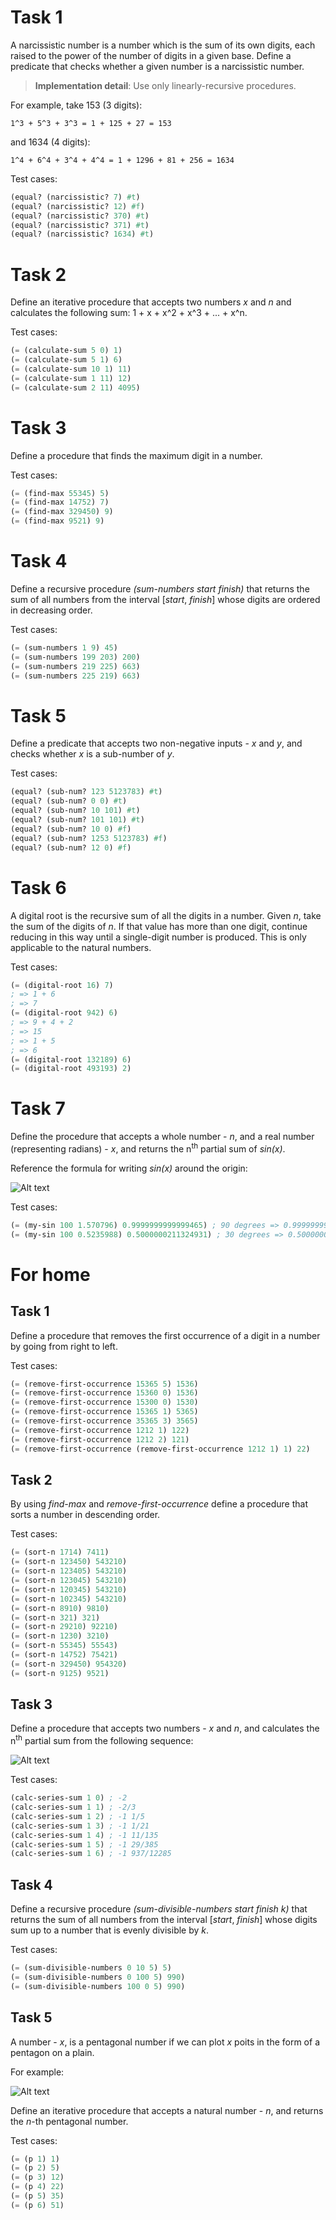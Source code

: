 # Task 1

A narcissistic number is a number which is the sum of its own digits, each raised to the power of the number of digits in a given base. Define a predicate that checks whether a given number is a narcissistic number.

> **Implementation detail**: Use only linearly-recursive procedures.

For example, take 153 (3 digits):

```text
1^3 + 5^3 + 3^3 = 1 + 125 + 27 = 153
```

and 1634 (4 digits):

```text
1^4 + 6^4 + 3^4 + 4^4 = 1 + 1296 + 81 + 256 = 1634
```

Test cases:

```lisp
(equal? (narcissistic? 7) #t)
(equal? (narcissistic? 12) #f)
(equal? (narcissistic? 370) #t)
(equal? (narcissistic? 371) #t)
(equal? (narcissistic? 1634) #t)
```

# Task 2

Define an iterative procedure that accepts two numbers *x* and *n* and calculates the following sum: 1 + x + x^2 + x^3 + ... + x^n.

Test cases:

```lisp
(= (calculate-sum 5 0) 1)
(= (calculate-sum 5 1) 6)
(= (calculate-sum 10 1) 11)
(= (calculate-sum 1 11) 12)
(= (calculate-sum 2 11) 4095)
```

# Task 3

Define a procedure that finds the maximum digit in a number.

Test cases:

```lisp
(= (find-max 55345) 5)
(= (find-max 14752) 7)
(= (find-max 329450) 9)
(= (find-max 9521) 9)
```

# Task 4

Define a recursive procedure *(sum-numbers start finish)* that returns the sum of all numbers from the interval [*start*, *finish*] whose digits are ordered in decreasing order.

Test cases:

```lisp
(= (sum-numbers 1 9) 45)
(= (sum-numbers 199 203) 200)
(= (sum-numbers 219 225) 663)
(= (sum-numbers 225 219) 663)
```

# Task 5

Define a predicate that accepts two non-negative inputs - *x* and *y*, and checks whether *x* is a sub-number of *y*.

Test cases:

```lisp
(equal? (sub-num? 123 5123783) #t)
(equal? (sub-num? 0 0) #t)
(equal? (sub-num? 10 101) #t)
(equal? (sub-num? 101 101) #t)
(equal? (sub-num? 10 0) #f)
(equal? (sub-num? 1253 5123783) #f)
(equal? (sub-num? 12 0) #f)
```

# Task 6

A digital root is the recursive sum of all the digits in a number. Given *n*, take the sum of the digits of *n*. If that value has more than one digit, continue reducing in this way until a single-digit number is produced. This is only applicable to the natural numbers.

Test cases:

```lisp
(= (digital-root 16) 7)
; => 1 + 6
; => 7
(= (digital-root 942) 6)
; => 9 + 4 + 2
; => 15
; => 1 + 5
; => 6
(= (digital-root 132189) 6)
(= (digital-root 493193) 2)
```

# Task 7

Define the procedure that accepts a whole number - *n*, and a real number (representing radians) - *x*, and returns the n<sup>th</sup> partial sum of *sin(x)*.

Reference the formula for writing *sin(x)* around the origin:

![Alt text](./assets/sine.png?raw=true "Task5")

Test cases:

```lisp
(= (my-sin 100 1.570796) 0.9999999999999465) ; 90 degrees => 0.9999999999999465
(= (my-sin 100 0.5235988) 0.5000000211324931) ; 30 degrees => 0.5000000211324931
```

# For home

## Task 1

Define a procedure that removes the first occurrence of a digit in a number by going from right to left.

Test cases:

```lisp
(= (remove-first-occurrence 15365 5) 1536)
(= (remove-first-occurrence 15360 0) 1536)
(= (remove-first-occurrence 15300 0) 1530)
(= (remove-first-occurrence 15365 1) 5365)
(= (remove-first-occurrence 35365 3) 3565)
(= (remove-first-occurrence 1212 1) 122)
(= (remove-first-occurrence 1212 2) 121)
(= (remove-first-occurrence (remove-first-occurrence 1212 1) 1) 22)
```

## Task 2

By using *find-max* and *remove-first-occurrence* define a procedure that sorts a number in descending order.

Test cases:

```lisp
(= (sort-n 1714) 7411)
(= (sort-n 123450) 543210)
(= (sort-n 123405) 543210)
(= (sort-n 123045) 543210)
(= (sort-n 120345) 543210)
(= (sort-n 102345) 543210)
(= (sort-n 8910) 9810)
(= (sort-n 321) 321)
(= (sort-n 29210) 92210)
(= (sort-n 1230) 3210)
(= (sort-n 55345) 55543)
(= (sort-n 14752) 75421)
(= (sort-n 329450) 954320)
(= (sort-n 9125) 9521)
```

## Task 3

Define a procedure that accepts two numbers - *x* and *n*, and calculates the n<sup>th</sup> partial sum from the following sequence:

![Alt text](./assets/sequence.png?raw=true "sequence")

Test cases:

```lisp
(calc-series-sum 1 0) ; -2
(calc-series-sum 1 1) ; -2/3
(calc-series-sum 1 2) ; -1 1/5
(calc-series-sum 1 3) ; -1 1/21
(calc-series-sum 1 4) ; -1 11/135
(calc-series-sum 1 5) ; -1 29/385
(calc-series-sum 1 6) ; -1 937/12285
```

## Task 4

Define a recursive procedure *(sum-divisible-numbers start finish k)* that returns the sum of all numbers from the interval [*start*, *finish*] whose digits sum up to a number that is evenly divisible by *k*.

Test cases:

```lisp
(= (sum-divisible-numbers 0 10 5) 5)
(= (sum-divisible-numbers 0 100 5) 990)
(= (sum-divisible-numbers 100 0 5) 990)
```

## Task 5

A number - *x*, is a pentagonal number if we can plot *x* poits in the form of a pentagon on a plain.

For example:

![Alt text](./assets/pentagon.png?raw=true "pentagon")

Define an iterative procedure that accepts a natural number - *n*, and returns the *n*-th pentagonal number.

Test cases:

```lisp
(= (p 1) 1)
(= (p 2) 5)
(= (p 3) 12)
(= (p 4) 22)
(= (p 5) 35)
(= (p 6) 51)
```
